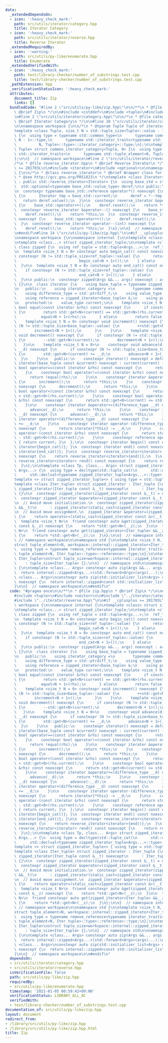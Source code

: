 ```yaml
---
data:
  _extendedDependsOn:
  - icon: ':heavy_check_mark:'
    path: src/utils/iterator/category.hpp
    title: Iterator Category
  - icon: ':heavy_check_mark:'
    path: src/utils/iterator/reverse.hpp
    title: Reverse Iterator
  _extendedRequiredBy:
  - icon: ':warning:'
    path: src/utils/py-like/enumerate.hpp
    title: Enumerate
  _extendedVerifiedWith:
  - icon: ':heavy_check_mark:'
    path: test/library-checker/number_of_substrings.test.cpp
    title: test/library-checker/number_of_substrings.test.cpp
  _pathExtension: hpp
  _verificationStatusIcon: ':heavy_check_mark:'
  attributes:
    document_title: Zip
    links: []
  bundledCode: "#line 2 \"src/utils/py-like/zip.hpp\"\n\n/**\n * @file zip.hpp\n *\
    \ @brief Zip\n */\n\n#include <cstddef>\n#include <tuple>\n#include <vector>\n\
    \n#line 2 \"src/utils/iterator/category.hpp\"\n\n/*\n * @file category.hpp\n *\
    \ @brief Iterator Category\n */\n\n#line 10 \"src/utils/iterator/category.hpp\"\
    \n\nnamespace workspace {\n\n/*\n * @tparam Tuple Tuple of iterator types\n */\n\
    template <class Tuple, size_t N = std::tuple_size<Tuple>::value - 1>\nstruct common_iterator_category\
    \ {\n  using type = typename std::common_type<\n      typename common_iterator_category<Tuple,\
    \ N - 1>::type,\n      typename std::iterator_traits<typename std::tuple_element<\n\
    \          N, Tuple>::type>::iterator_category>::type;\n};\n\ntemplate <class\
    \ Tuple> struct common_iterator_category<Tuple, 0> {\n  using type = typename\
    \ std::iterator_traits<\n      typename std::tuple_element<0, Tuple>::type>::iterator_category;\n\
    };\n\n}  // namespace workspace\n#line 2 \"src/utils/iterator/reverse.hpp\"\n\n\
    /*\n * @file reverse_iterator.hpp\n * @brief Reverse Iterator\n */\n\n#if __cplusplus\
    \ >= 201703L\n\n#include <iterator>\n#include <optional>\n\nnamespace workspace\
    \ {\n\n/*\n * @class reverse_iterator\n * @brief Wrapper class for `std::reverse_iterator`.\n\
    \ * @see http://gcc.gnu.org/PR51823\n */\ntemplate <class Iterator>\nclass reverse_iterator\
    \ : public std::reverse_iterator<Iterator> {\n  using base_std = std::reverse_iterator<Iterator>;\n\
    \  std::optional<typename base_std::value_type> deref;\n\n public:\n  using base_std::reverse_iterator;\n\
    \n  constexpr typename base_std::reference operator*() noexcept {\n    if (!deref)\
    \ {\n      Iterator tmp = base_std::current;\n      deref = *--tmp;\n    }\n \
    \   return deref.value();\n  }\n\n  constexpr reverse_iterator &operator++() noexcept\
    \ {\n    base_std::operator++();\n    deref.reset();\n    return *this;\n  }\n\
    \  constexpr reverse_iterator &operator--() noexcept {\n    base_std::operator++();\n\
    \    deref.reset();\n    return *this;\n  }\n  constexpr reverse_iterator operator++(int)\
    \ noexcept {\n    base_std::operator++();\n    deref.reset();\n    return *this;\n\
    \  }\n  constexpr reverse_iterator operator--(int) noexcept {\n    base_std::operator++();\n\
    \    deref.reset();\n    return *this;\n  }\n};\n\n}  // namespace workspace\n\
    \n#endif\n#line 14 \"src/utils/py-like/zip.hpp\"\n\n#if __cplusplus >= 201703L\n\
    \nnamespace workspace {\n\nnamespace internal {\n\ntemplate <class> struct zipped_iterator;\n\
    \ntemplate <class...> struct zipped_iterator_tuple;\n\ntemplate <class... Args>\
    \ class zipped {\n  using ref_tuple = std::tuple<Args...>;\n  ref_tuple args;\n\
    \n  template <size_t N = 0> constexpr auto begin_cat() const noexcept {\n    if\
    \ constexpr (N != std::tuple_size<ref_tuple>::value) {\n      return std::tuple_cat(std::tuple(std::begin(std::get<N>(args))),\n\
    \                            begin_cat<N + 1>());\n    } else\n      return std::tuple<>();\n\
    \  }\n\n  template <size_t N = 0> constexpr auto end_cat() const noexcept {\n\
    \    if constexpr (N != std::tuple_size<ref_tuple>::value) {\n      return std::tuple_cat(std::tuple(std::end(std::get<N>(args))),\n\
    \                            end_cat<N + 1>());\n    } else\n      return std::tuple<>();\n\
    \  }\n\n public:\n  constexpr zipped(Args &&... args) noexcept : args(args...)\
    \ {}\n\n  class iterator {\n    using base_tuple = typename zipped_iterator_tuple<Args...>::type;\n\
    \n   public:\n    using iterator_category =\n        typename common_iterator_category<base_tuple>::type;\n\
    \    using difference_type = std::ptrdiff_t;\n    using value_type = zipped_iterator<base_tuple>;\n\
    \    using reference = zipped_iterator<base_tuple> &;\n    using pointer = iterator;\n\
    \n   protected:\n    value_type current;\n\n    template <size_t N = 0>\n    constexpr\
    \ bool equal(const iterator &rhs) const noexcept {\n      if constexpr (N != std::tuple_size<base_tuple>::value)\
    \ {\n        return std::get<N>(current) == std::get<N>(rhs.current) ||\n    \
    \           equal<N + 1>(rhs);\n      } else\n        return false;\n    }\n\n\
    \    template <size_t N = 0> constexpr void increment() noexcept {\n      if constexpr\
    \ (N != std::tuple_size<base_tuple>::value) {\n        ++std::get<N>(current);\n\
    \        increment<N + 1>();\n      }\n    }\n\n    template <size_t N = 0> constexpr\
    \ void decrement() noexcept {\n      if constexpr (N != std::tuple_size<base_tuple>::value)\
    \ {\n        --std::get<N>(current);\n        decrement<N + 1>();\n      }\n \
    \   }\n\n    template <size_t N = 0>\n    constexpr void advance(difference_type\
    \ __d) noexcept {\n      if constexpr (N != std::tuple_size<base_tuple>::value)\
    \ {\n        std::get<N>(current) += __d;\n        advance<N + 1>(__d);\n    \
    \  }\n    }\n\n   public:\n    constexpr iterator() noexcept = default;\n    constexpr\
    \ iterator(base_tuple const &current) noexcept : current(current) {}\n\n    constexpr\
    \ bool operator==(const iterator &rhs) const noexcept {\n      return equal(rhs);\n\
    \    }\n    constexpr bool operator!=(const iterator &rhs) const noexcept {\n\
    \      return !equal(rhs);\n    }\n\n    constexpr iterator &operator++() noexcept\
    \ {\n      increment();\n      return *this;\n    }\n    constexpr iterator &operator--()\
    \ noexcept {\n      decrement();\n      return *this;\n    }\n\n    constexpr\
    \ bool operator<(const iterator &rhs) const noexcept {\n      return std::get<0>(current)\
    \ < std::get<0>(rhs.current);\n    }\n\n    constexpr bool operator<=(const iterator\
    \ &rhs) const noexcept {\n      return std::get<0>(current) <= std::get<0>(rhs.current);\n\
    \    }\n\n    constexpr iterator &operator+=(difference_type __d) noexcept {\n\
    \      advance(__d);\n      return *this;\n    }\n\n    constexpr iterator &operator-=(difference_type\
    \ __d) noexcept {\n      advance(-__d);\n      return *this;\n    }\n\n    constexpr\
    \ iterator operator+(difference_type __d) const noexcept {\n      return iterator{*this}\
    \ += __d;\n    }\n\n    constexpr iterator operator-(difference_type __d) const\
    \ noexcept {\n      return iterator{*this} -= __d;\n    }\n\n    constexpr difference_type\
    \ operator-(const iterator &rhs) const noexcept {\n      return std::get<0>(current)\
    \ - std::get<0>(rhs.current);\n    }\n\n    constexpr reference operator*() noexcept\
    \ { return current; }\n  };\n\n  constexpr iterator begin() const noexcept { return\
    \ iterator{begin_cat()}; }\n  constexpr iterator end() const noexcept { return\
    \ iterator{end_cat()}; }\n\n  constexpr reverse_iterator<iterator> rbegin() const\
    \ noexcept {\n    return reverse_iterator<iterator>{end()};\n  }\n  constexpr\
    \ reverse_iterator<iterator> rend() const noexcept {\n    return reverse_iterator<iterator>{begin()};\n\
    \  }\n};\n\ntemplate <class Tp, class... Args> struct zipped_iterator_tuple<Tp,\
    \ Args...> {\n  using type = decltype(std::tuple_cat(\n      std::declval<std::tuple<decltype(std::begin(std::declval<Tp>()))>>(),\n\
    \      std::declval<typename zipped_iterator_tuple<Args...>::type>()));\n};\n\n\
    template <> struct zipped_iterator_tuple<> { using type = std::tuple<>; };\n\n\
    template <class Iter_tuple> struct zipped_iterator : Iter_tuple {\n  constexpr\
    \ zipped_iterator(Iter_tuple const &__t) noexcept\n      : Iter_tuple::tuple(__t)\
    \ {}\n\n  constexpr zipped_iterator(zipped_iterator const &__t) = default;\n\n\
    \  constexpr zipped_iterator &operator=(zipped_iterator const &__t) = default;\n\
    \n  // Avoid move initialization.\n  constexpr zipped_iterator(zipped_iterator\
    \ &&__t)\n      : zipped_iterator(static_cast<zipped_iterator const &>(__t)) {}\n\
    \n  // Avoid move assignment.\n  zipped_iterator &operator=(zipped_iterator &&__t)\
    \ {\n    return operator=(static_cast<zipped_iterator const &>(__t));\n  }\n\n\
    \  template <size_t N>\n  friend constexpr auto &get(zipped_iterator<Iter_tuple>\
    \ const &__z) noexcept {\n    return *std::get<N>(__z);\n  }\n\n  template <size_t\
    \ N>\n  friend constexpr auto get(zipped_iterator<Iter_tuple> &&__z) noexcept\
    \ {\n    return *std::get<N>(__z);\n  }\n};\n\n}  // namespace internal\n\n} \
    \ // namespace workspace\n\nnamespace std {\n\ntemplate <size_t N, class Iter_tuple>\n\
    struct tuple_element<N, workspace::internal::zipped_iterator<Iter_tuple>> {\n\
    \  using type = typename remove_reference<typename iterator_traits<\n      typename\
    \ tuple_element<N, Iter_tuple>::type>::reference>::type;\n};\n\ntemplate <class\
    \ Iter_tuple>\nstruct tuple_size<workspace::internal::zipped_iterator<Iter_tuple>>\n\
    \    : tuple_size<Iter_tuple> {};\n\n}  // namespace std\n\nnamespace workspace\
    \ {\n\ntemplate <class... Args> constexpr auto zip(Args &&... args) noexcept {\n\
    \  return internal::zipped<Args...>(std::forward<Args>(args)...);\n}\n\ntemplate\
    \ <class... Args>\nconstexpr auto zip(std::initializer_list<Args> const &... args)\
    \ noexcept {\n  return internal::zipped<const std::initializer_list<Args>...>(args...);\n\
    }\n\n}  // namespace workspace\n\n#endif\n"
  code: "#pragma once\n\n/**\n * @file zip.hpp\n * @brief Zip\n */\n\n#include <cstddef>\n\
    #include <tuple>\n#include <vector>\n\n#include \"../iterator/category.hpp\"\n\
    #include \"../iterator/reverse.hpp\"\n\n#if __cplusplus >= 201703L\n\nnamespace\
    \ workspace {\n\nnamespace internal {\n\ntemplate <class> struct zipped_iterator;\n\
    \ntemplate <class...> struct zipped_iterator_tuple;\n\ntemplate <class... Args>\
    \ class zipped {\n  using ref_tuple = std::tuple<Args...>;\n  ref_tuple args;\n\
    \n  template <size_t N = 0> constexpr auto begin_cat() const noexcept {\n    if\
    \ constexpr (N != std::tuple_size<ref_tuple>::value) {\n      return std::tuple_cat(std::tuple(std::begin(std::get<N>(args))),\n\
    \                            begin_cat<N + 1>());\n    } else\n      return std::tuple<>();\n\
    \  }\n\n  template <size_t N = 0> constexpr auto end_cat() const noexcept {\n\
    \    if constexpr (N != std::tuple_size<ref_tuple>::value) {\n      return std::tuple_cat(std::tuple(std::end(std::get<N>(args))),\n\
    \                            end_cat<N + 1>());\n    } else\n      return std::tuple<>();\n\
    \  }\n\n public:\n  constexpr zipped(Args &&... args) noexcept : args(args...)\
    \ {}\n\n  class iterator {\n    using base_tuple = typename zipped_iterator_tuple<Args...>::type;\n\
    \n   public:\n    using iterator_category =\n        typename common_iterator_category<base_tuple>::type;\n\
    \    using difference_type = std::ptrdiff_t;\n    using value_type = zipped_iterator<base_tuple>;\n\
    \    using reference = zipped_iterator<base_tuple> &;\n    using pointer = iterator;\n\
    \n   protected:\n    value_type current;\n\n    template <size_t N = 0>\n    constexpr\
    \ bool equal(const iterator &rhs) const noexcept {\n      if constexpr (N != std::tuple_size<base_tuple>::value)\
    \ {\n        return std::get<N>(current) == std::get<N>(rhs.current) ||\n    \
    \           equal<N + 1>(rhs);\n      } else\n        return false;\n    }\n\n\
    \    template <size_t N = 0> constexpr void increment() noexcept {\n      if constexpr\
    \ (N != std::tuple_size<base_tuple>::value) {\n        ++std::get<N>(current);\n\
    \        increment<N + 1>();\n      }\n    }\n\n    template <size_t N = 0> constexpr\
    \ void decrement() noexcept {\n      if constexpr (N != std::tuple_size<base_tuple>::value)\
    \ {\n        --std::get<N>(current);\n        decrement<N + 1>();\n      }\n \
    \   }\n\n    template <size_t N = 0>\n    constexpr void advance(difference_type\
    \ __d) noexcept {\n      if constexpr (N != std::tuple_size<base_tuple>::value)\
    \ {\n        std::get<N>(current) += __d;\n        advance<N + 1>(__d);\n    \
    \  }\n    }\n\n   public:\n    constexpr iterator() noexcept = default;\n    constexpr\
    \ iterator(base_tuple const &current) noexcept : current(current) {}\n\n    constexpr\
    \ bool operator==(const iterator &rhs) const noexcept {\n      return equal(rhs);\n\
    \    }\n    constexpr bool operator!=(const iterator &rhs) const noexcept {\n\
    \      return !equal(rhs);\n    }\n\n    constexpr iterator &operator++() noexcept\
    \ {\n      increment();\n      return *this;\n    }\n    constexpr iterator &operator--()\
    \ noexcept {\n      decrement();\n      return *this;\n    }\n\n    constexpr\
    \ bool operator<(const iterator &rhs) const noexcept {\n      return std::get<0>(current)\
    \ < std::get<0>(rhs.current);\n    }\n\n    constexpr bool operator<=(const iterator\
    \ &rhs) const noexcept {\n      return std::get<0>(current) <= std::get<0>(rhs.current);\n\
    \    }\n\n    constexpr iterator &operator+=(difference_type __d) noexcept {\n\
    \      advance(__d);\n      return *this;\n    }\n\n    constexpr iterator &operator-=(difference_type\
    \ __d) noexcept {\n      advance(-__d);\n      return *this;\n    }\n\n    constexpr\
    \ iterator operator+(difference_type __d) const noexcept {\n      return iterator{*this}\
    \ += __d;\n    }\n\n    constexpr iterator operator-(difference_type __d) const\
    \ noexcept {\n      return iterator{*this} -= __d;\n    }\n\n    constexpr difference_type\
    \ operator-(const iterator &rhs) const noexcept {\n      return std::get<0>(current)\
    \ - std::get<0>(rhs.current);\n    }\n\n    constexpr reference operator*() noexcept\
    \ { return current; }\n  };\n\n  constexpr iterator begin() const noexcept { return\
    \ iterator{begin_cat()}; }\n  constexpr iterator end() const noexcept { return\
    \ iterator{end_cat()}; }\n\n  constexpr reverse_iterator<iterator> rbegin() const\
    \ noexcept {\n    return reverse_iterator<iterator>{end()};\n  }\n  constexpr\
    \ reverse_iterator<iterator> rend() const noexcept {\n    return reverse_iterator<iterator>{begin()};\n\
    \  }\n};\n\ntemplate <class Tp, class... Args> struct zipped_iterator_tuple<Tp,\
    \ Args...> {\n  using type = decltype(std::tuple_cat(\n      std::declval<std::tuple<decltype(std::begin(std::declval<Tp>()))>>(),\n\
    \      std::declval<typename zipped_iterator_tuple<Args...>::type>()));\n};\n\n\
    template <> struct zipped_iterator_tuple<> { using type = std::tuple<>; };\n\n\
    template <class Iter_tuple> struct zipped_iterator : Iter_tuple {\n  constexpr\
    \ zipped_iterator(Iter_tuple const &__t) noexcept\n      : Iter_tuple::tuple(__t)\
    \ {}\n\n  constexpr zipped_iterator(zipped_iterator const &__t) = default;\n\n\
    \  constexpr zipped_iterator &operator=(zipped_iterator const &__t) = default;\n\
    \n  // Avoid move initialization.\n  constexpr zipped_iterator(zipped_iterator\
    \ &&__t)\n      : zipped_iterator(static_cast<zipped_iterator const &>(__t)) {}\n\
    \n  // Avoid move assignment.\n  zipped_iterator &operator=(zipped_iterator &&__t)\
    \ {\n    return operator=(static_cast<zipped_iterator const &>(__t));\n  }\n\n\
    \  template <size_t N>\n  friend constexpr auto &get(zipped_iterator<Iter_tuple>\
    \ const &__z) noexcept {\n    return *std::get<N>(__z);\n  }\n\n  template <size_t\
    \ N>\n  friend constexpr auto get(zipped_iterator<Iter_tuple> &&__z) noexcept\
    \ {\n    return *std::get<N>(__z);\n  }\n};\n\n}  // namespace internal\n\n} \
    \ // namespace workspace\n\nnamespace std {\n\ntemplate <size_t N, class Iter_tuple>\n\
    struct tuple_element<N, workspace::internal::zipped_iterator<Iter_tuple>> {\n\
    \  using type = typename remove_reference<typename iterator_traits<\n      typename\
    \ tuple_element<N, Iter_tuple>::type>::reference>::type;\n};\n\ntemplate <class\
    \ Iter_tuple>\nstruct tuple_size<workspace::internal::zipped_iterator<Iter_tuple>>\n\
    \    : tuple_size<Iter_tuple> {};\n\n}  // namespace std\n\nnamespace workspace\
    \ {\n\ntemplate <class... Args> constexpr auto zip(Args &&... args) noexcept {\n\
    \  return internal::zipped<Args...>(std::forward<Args>(args)...);\n}\n\ntemplate\
    \ <class... Args>\nconstexpr auto zip(std::initializer_list<Args> const &... args)\
    \ noexcept {\n  return internal::zipped<const std::initializer_list<Args>...>(args...);\n\
    }\n\n}  // namespace workspace\n\n#endif\n"
  dependsOn:
  - src/utils/iterator/category.hpp
  - src/utils/iterator/reverse.hpp
  isVerificationFile: false
  path: src/utils/py-like/zip.hpp
  requiredBy:
  - src/utils/py-like/enumerate.hpp
  timestamp: '2021-01-05 00:59:42+09:00'
  verificationStatus: LIBRARY_ALL_AC
  verifiedWith:
  - test/library-checker/number_of_substrings.test.cpp
documentation_of: src/utils/py-like/zip.hpp
layout: document
redirect_from:
- /library/src/utils/py-like/zip.hpp
- /library/src/utils/py-like/zip.hpp.html
title: Zip
---
```

